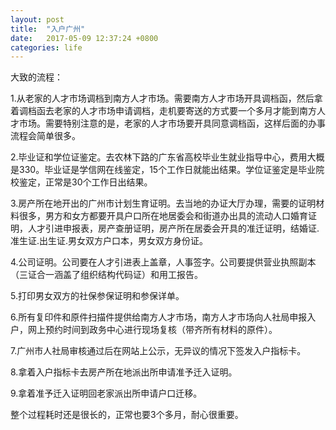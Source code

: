 ```yaml
---
layout: post
title:  "入户广州"
date:   2017-05-09 12:37:24 +0800
categories: life
---
```

大致的流程： 

1.从老家的人才市场调档到南方人才市场。需要南方人才市场开具调档函，然后拿着调档函去老家的人才市场申请调档，走机要寄送的方式要一个多月才能到南方人才市场。需要特别注意的是，老家的人才市场要开具同意调档函，这样后面的办事流程会简单很多。

2.毕业证和学位证鉴定。去农林下路的广东省高校毕业生就业指导中心，费用大概是330。毕业证是学信网在线鉴定，15个工作日就能出结果。学位证鉴定是毕业院校鉴定，正常是30个工作日出结果。 

3.房产所在地开出的广州市计划生育证明。去当地的办证大厅办理，需要的证明材料很多，男方和女方都要开具户口所在地居委会和街道办出具的流动人口婚育证明，人才引进申报表，房产查册证明，房产所在居委会开具的准迁证明，结婚证.准生证.出生证.男女双方户口本，男女双方身份证。 

4.公司证明。公司要在人才引进表上盖章，人事签字。公司要提供营业执照副本（三证合一涵盖了组织结构代码证）和用工报告。 

5.打印男女双方的社保参保证明和参保详单。 

6.所有复印件和原件扫描件提供给南方人才市场，南方人才市场向人社局申报入户，网上预约时间到政务中心进行现场复核（带齐所有材料的原件）。 

7.广州市人社局审核通过后在网站上公示，无异议的情况下签发入户指标卡。 

8.拿着入户指标卡去房产所在地派出所申请准予迁入证明。 

9.拿着准予迁入证明回老家派出所申请户口迁移。 

整个过程耗时还是很长的，正常也要3个多月，耐心很重要。
